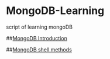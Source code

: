 # MongoDB-Learning
script of learning mongoDB 

##[MongoDB Introduction](https://docs.mongodb.com/manual/introduction/)

##[MongoDB shell methods](https://docs.mongodb.com/manual/reference/method/js-collection/)

